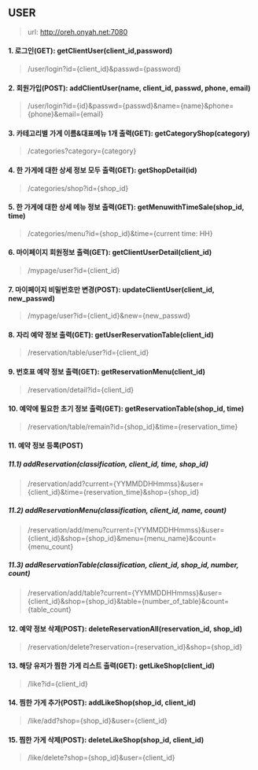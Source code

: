 ## USER
> url: http://oreh.onyah.net:7080

#### 1. 로그인(GET): getClientUser(client_id,password)
> /user/login?id={client_id}&passwd={password}

#### 2. 회원가입(POST): addClientUser(name, client_id, passwd, phone, email)
> /user/login?id={id}&passwd={passwd}&name={name}&phone={phone}&email={email}

#### 3. 카테고리별 가게 이름&대표메뉴 1개 출력(GET): getCategoryShop(category)
> /categories?category={category}

#### 4. 한 가게에 대한 상세 정보 모두 출력(GET): getShopDetail(id)
> /categories/shop?id={shop_id}

#### 5. 한 가게에 대한 상세 메뉴 정보 출력(GET): getMenuwithTimeSale(shop_id, time)
> /categories/menu?id={shop_id}&time={current time: HH}

#### 6. 마이페이지 회원정보 출력(GET): getClientUserDetail(client_id)
> /mypage/user?id={client_id}

#### 7. 마이페이지 비밀번호만 변경(POST): updateClientUser(client_id, new_passwd)
> /mypage/user?id={client_id}&new={new_passwd}

#### 8. 자리 예약 정보 출력(GET): getUserReservationTable(client_id)
> /reservation/table/user?id={client_id}

#### 9. 번호표 예약 정보 출력(GET): getReservationMenu(client_id)
> /reservation/detail?id={client_id}

#### 10. 예약에 필요한 초기 정보 출력(GET): getReservationTable(shop_id, time)
> /reservation/table/remain?id={shop_id}&time={reservation_time}

#### 11. 예약 정보 등록(POST)
##### 11.1) addReservation(classification, client_id, time, shop_id)
> /reservation/add?current={YYMMDDHHmmss}&user={client_id}&time={reservation_time}&shop={shop_id}

##### 11.2) addReservationMenu(classification, client_id, name, count)
> /reservation/add/menu?current={YYMMDDHHmmss}&user={client_id}&shop={shop_id}&menu={menu_name}&count={menu_count}

##### 11.3) addReservationTable(classification, client_id, shop_id, number, count)
> /reservation/add/table?current={YYMMDDHHmmss}&user={client_id}&shop={shop_id}&table={number_of_table}&count={table_count}

#### 12. 예약 정보 삭제(POST): deleteReservationAll(reservation_id, shop_id)
> /reservation/delete?reservation={reservation_id}&shop={shop_id}

#### 13. 해당 유저가 찜한 가게 리스트 출력(GET): getLikeShop(client_id)
> /like?id={client_id}

#### 14. 찜한 가게 추가(POST): addLikeShop(shop_id, client_id)
> /like/add?shop={shop_id}&user={client_id}

#### 15. 찜한 가게 삭제(POST): deleteLikeShop(shop_id, client_id)
> /like/delete?shop={shop_id}&user={client_id}
